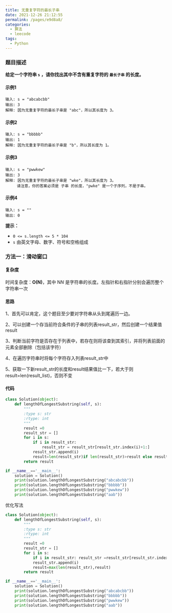 ```yaml
---
title: 无重复字符的最长子串
date: 2021-12-26 21:12:55
permalink: /pages/e9d8a8/
categories:
  - 算法
  - leecode
tags:
  - Python
---
```




### 题目描述

**给定一个字符串 `s` ，请你找出其中不含有重复字符的 `最长子串` 的长度。**

#### 示例1

```shell
输入: s = "abcabcbb"
输出: 3 
解释: 因为无重复字符的最长子串是 "abc"，所以其长度为 3。
```

#### 示例2

```shell
输入: s = "bbbbb"
输出: 1
解释: 因为无重复字符的最长子串是 "b"，所以其长度为 1。
```

#### 示例3

```shell
输入: s = "pwwkew"
输出: 3
解释: 因为无重复字符的最长子串是 "wke"，所以其长度为 3。
     请注意，你的答案必须是 子串 的长度，"pwke" 是一个子序列，不是子串。
```

#### 示例4

```shell
输入: s = ""
输出: 0
```

**提示：**

- `0 <= s.length <= 5 * 104`
- `s` 由英文字母、数字、符号和空格组成

### 方法一：滑动窗口

#### 复杂度

时间复杂度：**O(N)**，其中 N*N* 是字符串的长度。左指针和右指针分别会遍历整个字符串一次

#### 思路

1、首先可以肯定，这个题目至少要对字符串从头到尾遍历一边。

2、可以创建一个存当前符合条件的子串的列表result_str，然后创建一个结果值result

3、判断当前字符是否存在于列表中，若存在则将该查到其索引，并将列表前面的元素全部删除（包括该字符）

4、在遍历字符串时将每个字符存入列表result_str中

5、获取一下新result_str的长度和result结果值比一下，若大于则result=len(result_list)，否则不变

#### 代码

```python
class Solution(object):
    def lengthOfLongestSubstring(self, s):
        """
        :type s: str
        :rtype: int
        """
        result =0
        result_str = []
        for i in s:
            if i in result_str:
                result_str = result_str[result_str.index(i)+1:]
            result_str.append(i)
            result=len(result_str)if len(result_str)>result else result
        return result

if __name__=='__main__':
    solution = Solution()
    print(solution.lengthOfLongestSubstring("abcabcbb"))
    print(solution.lengthOfLongestSubstring("bbbbb"))
    print(solution.lengthOfLongestSubstring("pwwkew"))
    print(solution.lengthOfLongestSubstring("aab"))
```

优化写法

```python
class Solution(object):
    def lengthOfLongestSubstring(self, s):
        """
        :type s: str
        :rtype: int
        """
        result =0
        result_str = []
        for i in s:
            if i in result_str: result_str =result_str[result_str.index(i)+1:]
            result_str.append(i)
            result=max(len(result_str),result)
        return result

if __name__=='__main__':
    solution = Solution()
    print(solution.lengthOfLongestSubstring("abcabcbb"))
    print(solution.lengthOfLongestSubstring("bbbbb"))
    print(solution.lengthOfLongestSubstring("pwwkew"))
    print(solution.lengthOfLongestSubstring("aab"))
```





